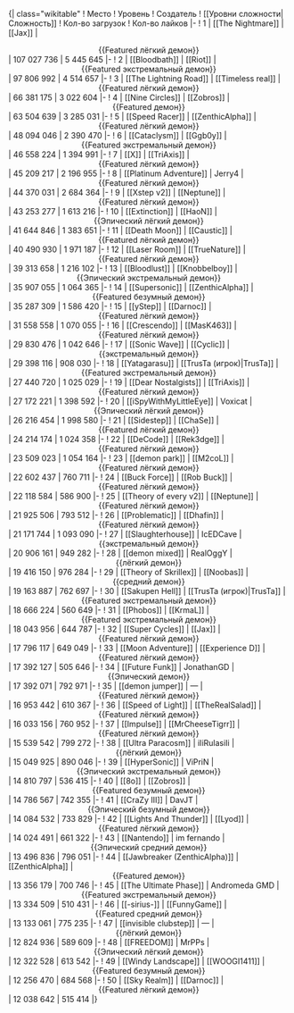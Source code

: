 {| class="wikitable"
! Место
! Уровень
! Создатель
! [[Уровни сложности|Сложность]]
! Кол-во загрузок
! Кол-во лайков
|-
! 1
| [[The Nightmare]]
| [[Jax]]
| <center>{{Featured лёгкий демон}}</center>
| 107 027 736
| 5 445 645
|-
! 2
| [[Bloodbath]]
| [[Riot]]
| <center>{{Featured экстремальный демон}}</center>
| 97 806 992
| 4 514 657
|-
! 3
| [[The Lightning Road]]
| [[Timeless real]]
| <center>{{Featured лёгкий демон}}</center>
| 66 381 175
| 3 022 604
|-
! 4
| [[Nine Circles]]
| [[Zobros]]
| <center>{{Featured демон}}</center>
| 63 504 639
| 3 285 031
|-
! 5
| [[Speed Racer]]
| [[ZenthicAlpha]]
| <center>{{Featured лёгкий демон}}</center>
| 48 094 046
| 2 390 470
|-
! 6
| [[Cataclysm]]
| [[Ggb0y]]
| <center>{{Featured экстремальный демон}}</center>
| 46 558 224
| 1 394 991
|-
! 7
| [[X]]
| [[TriAxis]]
| <center>{{Featured лёгкий демон}}</center>
| 45 209 217
| 2 196 955
|-
! 8
| [[Platinum Adventure]]
| Jerry4
| <center>{{Featured лёгкий демон}}</center>
| 44 370 031
| 2 684 364
|-
! 9
| [[Xstep v2]]
| [[Neptune]]
| <center>{{Featured лёгкий демон}}</center>
| 43 253 277
| 1 613 216
|-
! 10
| [[Extinction]]
| [[HaoN]]
| <center>{{Эпический лёгкий демон}}</center>
| 41 644 846
| 1 383 651
|-
! 11
| [[Death Moon]]
| [[Caustic]]
| <center>{{Featured лёгкий демон}}</center>
| 40 490 930
| 1 971 187
|-
! 12
| [[Laser Room]]
| [[TrueNature]]
| <center>{{Featured лёгкий демон}}</center>
| 39 313 658
| 1 216 102
|-
! 13
| [[Bloodlust]]
| [[Knobbelboy]]
| <center>{{Эпический экстремальный демон}}</center>
| 35 907 055
| 1 064 365
|-
! 14
| [[Supersonic]]
| [[ZenthicAlpha]]
| <center>{{Featured безумный демон}}</center>
| 35 287 309
| 1 586 420
|-
! 15
| [[yStep]]
| [[Darnoc]]
| <center>{{Featured лёгкий демон}}</center>
| 31 558 558
| 1 070 055
|-
! 16
| [[Crescendo]]
| [[MasK463]]
| <center>{{Featured лёгкий демон}}</center>
| 29 830 476
| 1 042 646
|-
! 17
| [[Sonic Wave]]
| [[Cyclic]]
| <center>{{экстремальный демон}}</center>
| 29 398 116
| 908 030
|-
! 18
| [[Yatagarasu]]
| [[TrusTa (игрок)|TrusTa]]
| <center>{{Featured экстремальный демон}}</center>
| 27 440 720
| 1 025 029
|-
! 19
| [[Dear Nostalgists]]
| [[TriAxis]]
| <center>{{Featured лёгкий демон}}</center>
| 27 172 221
| 1 398 592
|-
! 20
| [[iSpyWithMyLittleEye]]
| Voxicat
| <center>{{Эпический лёгкий демон}}</center>
| 26 216 454
| 1 998 580
|-
! 21
| [[Sidestep]]
| [[ChaSe]]
| <center>{{Featured лёгкий демон}}</center>
| 24 214 174
| 1 024 358
|-
! 22
| [[DeCode]]
| [[Rek3dge]]
| <center>{{Featured лёгкий демон}}</center>
| 23 509 023
| 1 054 164
|-
! 23
| [[demon park]]
| [[M2coL]]
| <center>{{Featured лёгкий демон}}</center>
| 22 602 437
| 760 711
|-
! 24
| [[Buck Force]]
| [[Rob Buck]]
| <center>{{Featured лёгкий демон}}</center>
| 22 118 584
| 586 900
|-
! 25
| [[Theory of every v2]]
| [[Neptune]]
| <center>{{Featured лёгкий демон}}</center>
| 21 925 506
| 793 512
|-
! 26
| [[Problematic]]
| [[Dhafin]]
| <center>{{Featured лёгкий демон}}</center>
| 21 171 744
| 1 093 090
|-
! 27
| [[Slaughterhouse]]
| IcEDCave
| <center>{{экстремальный демон}}</center>
| 20 906 161
| 949 282
|-
! 28
| [[demon mixed]]
| RealOggY
| <center>{{лёгкий демон}}</center>
| 19 416 150
| 976 284
|-
! 29
| [[Theory of Skrillex]]
| [[Noobas]]
| <center>{{средний демон}}</center>
| 19 163 887
| 762 697
|-
! 30
| [[Sakupen Hell]]
| [[TrusTa (игрок)|TrusTa]]
| <center>{{Featured экстремальный демон}}</center>
| 18 666 224
| 560 649
|-
! 31
| [[Phobos]]
| [[KrmaL]]
| <center>{{Featured экстремальный демон}}</center>
| 18 043 956
| 644 787
|-
! 32
| [[Super Cycles]]
| [[Jax]]
| <center>{{Featured лёгкий демон}}</center>
| 17 796 117
| 649 049
|-
! 33
| [[Moon Adventure]]
| [[Experience D]]
| <center>{{Featured лёгкий демон}}</center>
| 17 392 127
| 505 646
|-
! 34
| [[Future Funk]]
| JonathanGD
| <center>{{Эпический демон}}</center>
| 17 392 071
| 792 971
|-
! 35
| [[demon jumper]]
| —
| <center>{{Featured лёгкий демон}}</center>
| 16 953 442
| 610 367
|-
! 36
| [[Speed of Light]]
| [[TheRealSalad]]
| <center>{{Featured лёгкий демон}}</center>
| 16 033 156
| 760 952
|-
! 37
| [[Impulse]]
| [[MrCheeseTigrr]]
| <center>{{Featured лёгкий демон}}</center>
| 15 539 542
| 799 272
|-
! 38
| [[Ultra Paracosm]]
| iIiRulasiIi
| <center>{{лёгкий демон}}</center>
| 15 049 925
| 890 046
|-
! 39
| [[HyperSonic]]
| ViPriN
| <center>{{Эпический экстремальный демон}}</center>
| 14 810 797
| 536 415
|-
! 40
| [[8o]]
| [[Zobros]]
| <center>{{Featured безумный демон}}</center>
| 14 786 567
| 742 355
|-
! 41
| [[CraZy III]]
| DavJT
| <center>{{Эпический безумный демон}}</center>
| 14 084 532
| 733 829
|-
! 42
| [[Lights And Thunder]]
| [[Lyod]]
| <center>{{Featured лёгкий демон}}</center>
| 14 024 491
| 661 322
|-
! 43
| [[Nantendo]]
| im fernando
| <center>{{Эпический средний демон}}</center>
| 13 496 836
| 796 051
|-
! 44
| [[Jawbreaker (ZenthicAlpha)]]
| [[ZenthicAlpha]]
| <center>{{Featured демон}}</center>
| 13 356 179
| 700 746
|-
! 45
| [[The Ultimate Phase]]
| Andromeda GMD
| <center>{{Featured экстремальный демон}}</center>
| 13 334 509
| 510 431
|-
! 46
| [[-sirius-]]
| [[FunnyGame]]
| <center>{{Featured средний демон}}</center>
| 13 133 061
| 775 235
|-
! 47
| [[invisible clubstep]]
| —
| <center>{{лёгкий демон}}</center>
| 12 824 936
| 589 609
|-
! 48
| [[FREEDOM]]
| MrPPs
| <center>{{Эпический лёгкий демон}}</center>
| 12 322 528
| 613 542
|-
! 49
| [[Windy Landscape]]
| [[WOOGI1411]]
| <center>{{Featured безумный демон}}</center>
| 12 256 470
| 684 568
|-
! 50
| [[Sky Realm]]
| [[Darnoc]]
| <center>{{Featured лёгкий демон}}</center>
| 12 038 642
| 515 414
|}